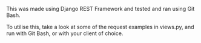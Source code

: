 This was made using Django REST Framework and tested and ran using Git Bash.


To utilise this, take a look at some of the request examples in views.py, and run with Git Bash, or with your client of choice.

